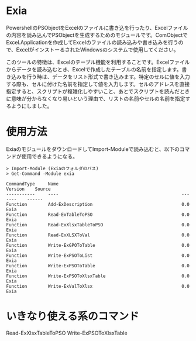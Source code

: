 # Exia
PowershellのPSObjectをExcelのファイルに書き込を行ったり、Excelファイルの内容を読み込んでPSObjectを生成するためのモジュールです。ComObjectでExcel.Applicationを作成してExcelのファイルの読み込みや書き込みを行うので、ExcelがインストーるされたWindowsのシステムで使用してください。

このツールの特徴は、Excelのテーブル機能を利用することです。Excelファイルからデータを読み込むとき、Excelで作成したテーブルの名前を指定します。書き込みを行う時は、データをリスト形式で書き込みます。特定のセルに値を入力する際も、セルに付けた名前を指定して値を入力します。セルのアドレスを直接指定すると、スクリプトが複雑化しやすいこと、あとでスクリプトを読んだときに意味が分からなくなり易いという理由で、リストの名前やセルの名前を指定するようにしました。

# 使用方法
ExiaのモジュールをダウンロードしてImport-Moduleで読み込むと、以下のコマンドが使用できるようになる。

```
> Import-Module (Exiaのフォルダのパス)
> Get-Command -Module exia

CommandType     Name                                               Version    Source
-----------     ----                                               -------    ------
Function        Add-ExDescription                                  0.0        Exia
Function        Read-ExTableToPSO                                  0.0        Exia
Function        Read-ExXlsxTableToPSO                              0.0        Exia
Function        Read-ExXLSXToVal                                   0.0        Exia
Function        Write-ExGPOToTable                                 0.0        Exia
Function        Write-ExPSOToList                                  0.0        Exia
Function        Write-ExPSOToTable                                 0.0        Exia
Function        Write-ExPSOToXlsxTable                             0.0        Exia
Function        Write-ExValToXlsx                                  0.0        Exia
```

# いきなり使える系のコマンド
Read-ExXlsxTableToPSO
Write-ExPSOToXlsxTable

